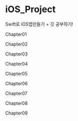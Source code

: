 # iOS_Project

Swift로 iOS앱만들기 + 깃 공부하기!

Chapter01

Chapter02

Chapter03

Chapter04

Chapter05

Chapter06

Chapter07

Chapter08

Chapter09
